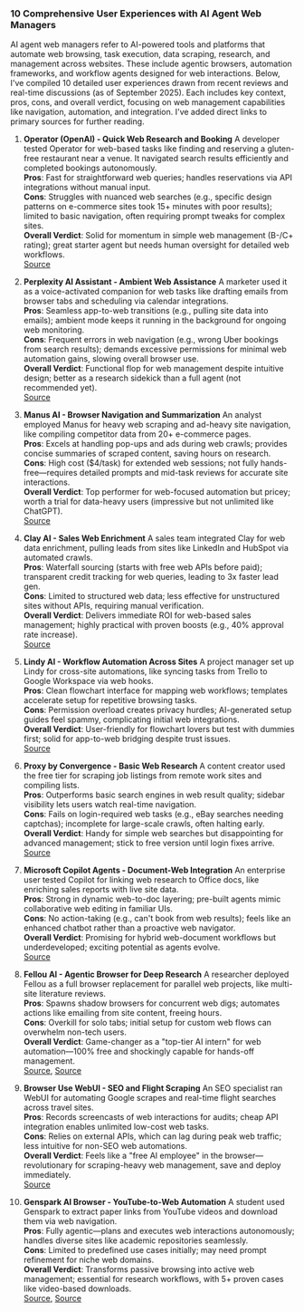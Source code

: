 ### 10 Comprehensive User Experiences with AI Agent Web Managers

AI agent web managers refer to AI-powered tools and platforms that automate web browsing, task execution, data scraping, research, and management across websites. These include agentic browsers, automation frameworks, and workflow agents designed for web interactions. Below, I've compiled 10 detailed user experiences drawn from recent reviews and real-time discussions (as of September 2025). Each includes key context, pros, cons, and overall verdict, focusing on web management capabilities like navigation, automation, and integration. I've added direct links to primary sources for further reading.

1. **Operator (OpenAI) - Quick Web Research and Booking**
   A developer tested Operator for web-based tasks like finding and reserving a gluten-free restaurant near a venue. It navigated search results efficiently and completed bookings autonomously.  
   **Pros**: Fast for straightforward web queries; handles reservations via API integrations without manual input.  
   **Cons**: Struggles with nuanced web searches (e.g., specific design patterns on e-commerce sites took 15+ minutes with poor results); limited to basic navigation, often requiring prompt tweaks for complex sites.  
   **Overall Verdict**: Solid for momentum in simple web management (B-/C+ rating); great starter agent but needs human oversight for detailed web workflows.  
   [Source](https://www.technologyreview.com/2025/06/12/1118189/ai-agents-manus-control-autonomy-operator-openai/)

2. **Perplexity AI Assistant - Ambient Web Assistance**
   A marketer used it as a voice-activated companion for web tasks like drafting emails from browser tabs and scheduling via calendar integrations.  
   **Pros**: Seamless app-to-web transitions (e.g., pulling site data into emails); ambient mode keeps it running in the background for ongoing web monitoring.  
   **Cons**: Frequent errors in web navigation (e.g., wrong Uber bookings from search results); demands excessive permissions for minimal web automation gains, slowing overall browser use.  
   **Overall Verdict**: Functional flop for web management despite intuitive design; better as a research sidekick than a full agent (not recommended yet).  
   [Source](https://collabnix.com/perplexity-ai-review-2025-the-complete-guide-to-pros-cons-and-user-experience/)

3. **Manus AI - Browser Navigation and Summarization**
   An analyst employed Manus for heavy web scraping and ad-heavy site navigation, like compiling competitor data from 20+ e-commerce pages.  
   **Pros**: Excels at handling pop-ups and ads during web crawls; provides concise summaries of scraped content, saving hours on research.  
   **Cons**: High cost ($4/task) for extended web sessions; not fully hands-free—requires detailed prompts and mid-task reviews for accurate site interactions.  
   **Overall Verdict**: Top performer for web-focused automation but pricey; worth a trial for data-heavy users (impressive but not unlimited like ChatGPT).  
   [Source](https://www.technologyreview.com/2025/03/11/1113133/manus-ai-review/)

4. **Clay AI - Sales Web Enrichment**
   A sales team integrated Clay for web data enrichment, pulling leads from sites like LinkedIn and HubSpot via automated crawls.  
   **Pros**: Waterfall sourcing (starts with free web APIs before paid); transparent credit tracking for web queries, leading to 3x faster lead gen.  
   **Cons**: Limited to structured web data; less effective for unstructured sites without APIs, requiring manual verification.  
   **Overall Verdict**: Delivers immediate ROI for web-based sales management; highly practical with proven boosts (e.g., 40% approval rate increase).  
   [Source](https://www.breakcold.com/blog/clay-ai-review)

5. **Lindy AI - Workflow Automation Across Sites**
   A project manager set up Lindy for cross-site automations, like syncing tasks from Trello to Google Workspace via web hooks.  
   **Pros**: Clean flowchart interface for mapping web workflows; templates accelerate setup for repetitive browsing tasks.  
   **Cons**: Permission overload creates privacy hurdles; AI-generated setup guides feel spammy, complicating initial web integrations.  
   **Overall Verdict**: User-friendly for flowchart lovers but test with dummies first; solid for app-to-web bridging despite trust issues.  
   [Source](https://www.lindy.ai/blog/automation-software)

6. **Proxy by Convergence - Basic Web Research**
   A content creator used the free tier for scraping job listings from remote work sites and compiling lists.  
   **Pros**: Outperforms basic search engines in web result quality; sidebar visibility lets users watch real-time navigation.  
   **Cons**: Fails on login-required web tasks (e.g., eBay searches needing captchas); incomplete for large-scale crawls, often halting early.  
   **Overall Verdict**: Handy for simple web searches but disappointing for advanced management; stick to free version until login fixes arrive.  
   [Source](https://medium.com/@saaimatrix/i-tested-proxy-by-convergence-ai-heres-my-honest-take-pros-cons-and-why-it-might-be-for-you-7c3070d8ba67)

7. **Microsoft Copilot Agents - Document-Web Integration**
   An enterprise user tested Copilot for linking web research to Office docs, like enriching sales reports with live site data.  
   **Pros**: Strong in dynamic web-to-doc layering; pre-built agents mimic collaborative web editing in familiar UIs.  
   **Cons**: No action-taking (e.g., can't book from web results); feels like an enhanced chatbot rather than a proactive web navigator.  
   **Overall Verdict**: Promising for hybrid web-document workflows but underdeveloped; exciting potential as agents evolve.  
   [Source](https://www.softwareadvice.co.uk/software/401161/microsoft-power-virtual-agents)

8. **Fellou AI - Agentic Browser for Deep Research**
   A researcher deployed Fellou as a full browser replacement for parallel web projects, like multi-site literature reviews.  
   **Pros**: Spawns shadow browsers for concurrent web digs; automates actions like emailing from site content, freeing hours.  
   **Cons**: Overkill for solo tabs; initial setup for custom web flows can overwhelm non-tech users.  
   **Overall Verdict**: Game-changer as a "top-tier AI intern" for web automation—100% free and shockingly capable for hands-off management.  
   [Source](https://digitaldigest.com/fellou-ai-browser-review/),
   [Source](https://x.com/rohanpaul_ai/status/1920883216912675107)

9. **Browser Use WebUI - SEO and Flight Scraping**
   An SEO specialist ran WebUI for automating Google scrapes and real-time flight searches across travel sites.  
   **Pros**: Records screencasts of web interactions for audits; cheap API integration enables unlimited low-cost web tasks.  
   **Cons**: Relies on external APIs, which can lag during peak web traffic; less intuitive for non-SEO web automations.  
   **Overall Verdict**: Feels like a "free AI employee" in the browser—revolutionary for scraping-heavy web management, save and deploy immediately.  
   [Source](https://scholars.truescho.com/free-ai-browser-agent/)

10. **Genspark AI Browser - YouTube-to-Web Automation**
    A student used Genspark to extract paper links from YouTube videos and download them via web navigation.  
    **Pros**: Fully agentic—plans and executes web interactions autonomously; handles diverse sites like academic repositories seamlessly.  
    **Cons**: Limited to predefined use cases initially; may need prompt refinement for niche web domains.  
    **Overall Verdict**: Transforms passive browsing into active web management; essential for research workflows, with 5+ proven cases like video-based downloads.  
    [Source](https://skywork.ai/blog/genspark-ai-review-2025-super-agent-ai-search/), [Source](https://x.com/dr_cintas/status/1934297286995333521)